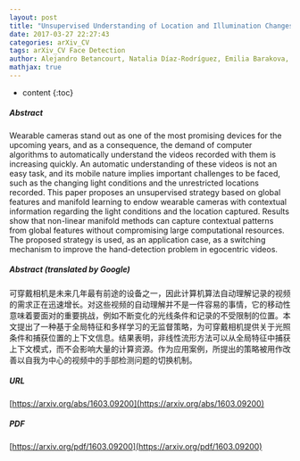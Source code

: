 ```yaml
---
layout: post
title: "Unsupervised Understanding of Location and Illumination Changes in Egocentric Videos"
date: 2017-03-27 22:27:43
categories: arXiv_CV
tags: arXiv_CV Face Detection
author: Alejandro Betancourt, Natalia Díaz-Rodríguez, Emilia Barakova, Lucio Marcenaro, Matthias Rauterberg, Carlo Regazzoni
mathjax: true
---
```


* content
{:toc}

##### Abstract
Wearable cameras stand out as one of the most promising devices for the upcoming years, and as a consequence, the demand of computer algorithms to automatically understand the videos recorded with them is increasing quickly. An automatic understanding of these videos is not an easy task, and its mobile nature implies important challenges to be faced, such as the changing light conditions and the unrestricted locations recorded. This paper proposes an unsupervised strategy based on global features and manifold learning to endow wearable cameras with contextual information regarding the light conditions and the location captured. Results show that non-linear manifold methods can capture contextual patterns from global features without compromising large computational resources. The proposed strategy is used, as an application case, as a switching mechanism to improve the hand-detection problem in egocentric videos.

##### Abstract (translated by Google)
可穿戴相机是未来几年最有前途的设备之一，因此计算机算法自动理解记录的视频的需求正在迅速增长。对这些视频的自动理解并不是一件容易的事情，它的移动性意味着要面对的重要挑战，例如不断变化的光线条件和记录的不受限制的位置。本文提出了一种基于全局特征和多样学习的无监督策略，为可穿戴相机提供关于光照条件和捕获位置的上下文信息。结果表明，非线性流形方法可以从全局特征中捕获上下文模式，而不会影响大量的计算资源。作为应用案例，所提出的策略被用作改善以自我为中心的视频中的手部检测问题的切换机制。

##### URL
[https://arxiv.org/abs/1603.09200](https://arxiv.org/abs/1603.09200)

##### PDF
[https://arxiv.org/pdf/1603.09200](https://arxiv.org/pdf/1603.09200)

